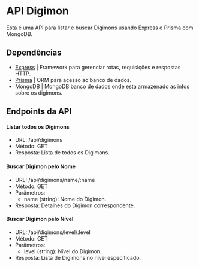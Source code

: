 # API Digimon

Esta é uma API para listar e buscar Digimons usando Express e Prisma com MongoDB.

## Dependências

- [Express](https://expressjs.com/)   | Framework para gerenciar rotas, requisições e respostas HTTP.
- [Prisma](https://www.prisma.io/)    | ORM para acesso ao banco de dados.
- [MongoDB](https://www.mongodb.com/) | MongoDB banco de dados onde esta armazenado as infos sobre os digimons.

## Endpoints da API

#### Listar todos os Digimons
  - URL: /api/digimons
  - Método: GET
  - Resposta: Lista de todos os Digimons.

#### Buscar Digimon pelo Nome
  - URL: /api/digimons/name/:name
  - Método: GET
  - Parâmetros:
      - name (string): Nome do Digimon.
  - Resposta: Detalhes do Digimon correspondente.

#### Buscar Digimon pelo Nível
  - URL: /api/digimons/level/:level
  - Método: GET
  - Parâmetros:
      - level (string): Nível do Digimon.
  - Resposta: Lista de Digimons no nível especificado.
